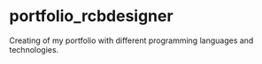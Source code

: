 # portfolio_rcbdesigner
 Creating of my portfolio with different programming languages and technologies.
